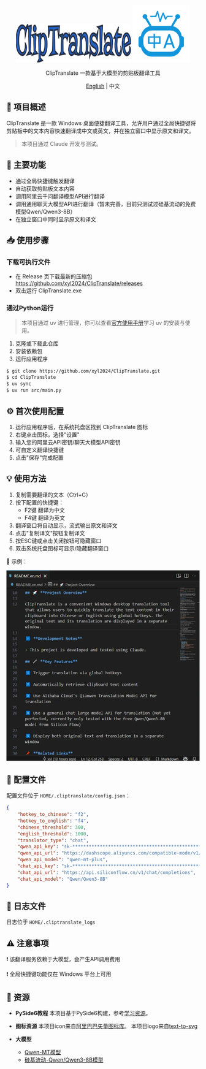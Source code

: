 <p align="center">
  <img width="300px" height="100px" src="assets/logo.svg" />

  <img width="150px" height="150px" src="assets/app_icon.png" />
</p>

<p align="center">ClipTranslate 一款基于大模型的剪贴板翻译工具</p>

<p align="center"><a href="README.en.md">English</a> | 中文</p>

## 🚀 **项目概述**

ClipTranslate 是一款 Windows 桌面便捷翻译工具，允许用户通过全局快捷键将剪贴板中的文本内容快速翻译成中文或英文，并在独立窗口中显示原文和译文。

> 本项目通过 Claude 开发与测试。

## 🔧 **主要功能**

- 通过全局快捷键触发翻译
- 自动获取剪贴板文本内容
- 调用阿里云千问翻译模型API进行翻译
- 调用通用聊天大模型API进行翻译（暂未完善，目前只测试过硅基流动的免费模型Qwen/Qwen3-8B）
- 在独立窗口中同时显示原文和译文

## 📥 **使用步骤**

### 下载可执行文件

- 在 Release 页下载最新的压缩包 https://github.com/xyl2024/ClipTranslate/releases
- 双击运行 ClipTranslate.exe

### 通过Python运行

> 本项目通过 uv 进行管理，你可以查看[官方使用手册](https://docs.astral.sh/uv/)学习 uv 的安装与使用。

1. 克隆或下载此仓库
2. 安装依赖包
3. 运行应用程序

```bash
$ git clone https://github.com/xyl2024/ClipTranslate.git
$ cd ClipTranslate
$ uv sync
$ uv run src/main.py
```

## ⚙️ **首次使用配置**

1. 运行应用程序后，在系统托盘区找到 ClipTranslate 图标
2. 右键点击图标，选择"设置"
3. 输入您的阿里云API密钥/聊天大模型API密钥
4. 可自定义翻译快捷键
5. 点击"保存"完成配置

## 💡 **使用方法**

1. 复制需要翻译的文本（Ctrl+C）
2. 按下配置的快捷键：
   - F2键 翻译为中文
   - F4键 翻译为英文
3. 翻译窗口将自动显示，流式输出原文和译文
4. 点击"复制译文"按钮复制译文
5. 按ESC键或点击关闭按钮可隐藏窗口
6. 双击系统托盘图标可显示/隐藏翻译窗口

🎥 示例：

![](assets/usage.webp)


## 📂 **配置文件**

配置文件位于 `HOME/.cliptranslate/config.json`：

```json
{
    "hotkey_to_chinese": "f2",
    "hotkey_to_english": "f4",
    "chinese_threshold": 300,
    "english_threshold": 1000,
    "translator_type": "chat",
    "qwen_api_key": "sk-************************************************",
    "qwen_api_url": "https://dashscope.aliyuncs.com/compatible-mode/v1/chat/completions",
    "qwen_api_model": "qwen-mt-plus",
    "chat_api_key": "sk-************************************************",
    "chat_api_url": "https://api.siliconflow.cn/v1/chat/completions",
    "chat_api_model": "Qwen/Qwen3-8B"
}
```

## 📝 **日志文件**

日志位于 `HOME/.cliptranslate_logs`

## ⚠️ **注意事项**

❗ 该翻译服务依赖于大模型，会产生API调用费用

❗ 全局快捷键功能仅在 Windows 平台上可用

## 🎨 **资源**

- **PySide6教程**
本项目基于PySide6构建，参考[学习资源](https://www.pythonguis.com/tutorials/pyside6-creating-your-first-window/)。

- **图标资源**
本项目icon来自[阿里巴巴矢量图标库](https://www.iconfont.cn/)。
本项目logo来自[text-to-svg](https://github.com/JiuRanYa/text-to-svg)

- **大模型**
  - [Qwen-MT模型](https://help.aliyun.com/zh/model-studio/machine-translation)
  - [硅基流动-Qwen/Qwen3-8B模型](https://cloud.siliconflow.cn/models?target=Qwen/Qwen3-8B)